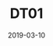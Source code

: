 ---
title:  DT01
date: 2019-03-10
description: Monitorização Digital de Eletrobomba.
tags: ["Trifásico","Discontactor"]
thumbnail: images/digi_water_brev.png
table:
  - title: Modelo
    description: Discontactor 
  - title: Tipo
    description: Trifásico
  - title: Variações
    description: 400VAC 2,5 - 4A
---